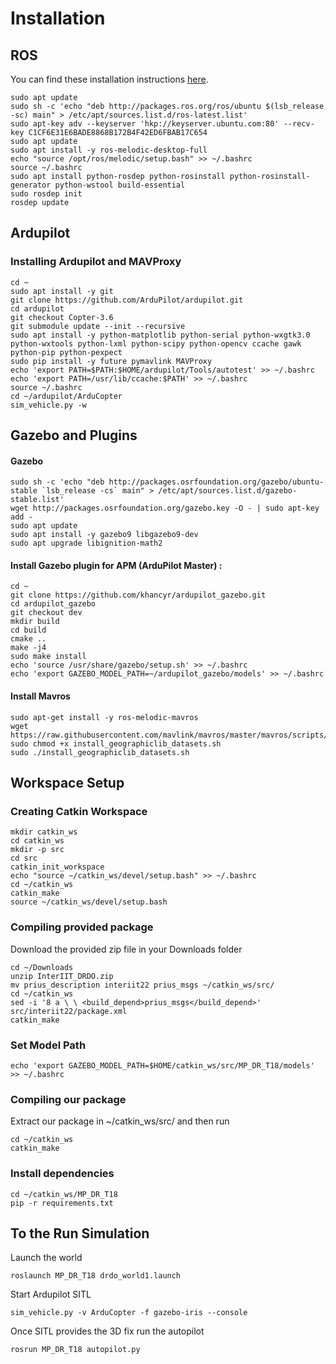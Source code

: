 
# Installation 
## ROS
You can find these installation instructions [here](http://wiki.ros.org/melodic/Installation/Ubuntu).

    sudo apt update
	sudo sh -c 'echo "deb http://packages.ros.org/ros/ubuntu $(lsb_release -sc) main" > /etc/apt/sources.list.d/ros-latest.list'
	sudo apt-key adv --keyserver 'hkp://keyserver.ubuntu.com:80' --recv-key C1CF6E31E6BADE8868B172B4F42ED6FBAB17C654
	sudo apt update
	sudo apt install -y ros-melodic-desktop-full
	echo "source /opt/ros/melodic/setup.bash" >> ~/.bashrc
	source ~/.bashrc
	sudo apt install python-rosdep python-rosinstall python-rosinstall-generator python-wstool build-essential
	sudo rosdep init
	rosdep update

## Ardupilot
### Installing Ardupilot and MAVProxy

    cd ~
    sudo apt install -y git
    git clone https://github.com/ArduPilot/ardupilot.git
    cd ardupilot
    git checkout Copter-3.6
    git submodule update --init --recursive
    sudo apt install -y python-matplotlib python-serial python-wxgtk3.0 python-wxtools python-lxml python-scipy python-opencv ccache gawk python-pip python-pexpect
    sudo pip install -y future pymavlink MAVProxy
    echo 'export PATH=$PATH:$HOME/ardupilot/Tools/autotest' >> ~/.bashrc
    echo 'export PATH=/usr/lib/ccache:$PATH' >> ~/.bashrc
    source ~/.bashrc
    cd ~/ardupilot/ArduCopter
    sim_vehicle.py -w

## Gazebo and Plugins
#### Gazebo

    sudo sh -c 'echo "deb http://packages.osrfoundation.org/gazebo/ubuntu-stable `lsb_release -cs` main" > /etc/apt/sources.list.d/gazebo-stable.list'
    wget http://packages.osrfoundation.org/gazebo.key -O - | sudo apt-key add -
    sudo apt update
    sudo apt install -y gazebo9 libgazebo9-dev
    sudo apt upgrade libignition-math2
    
#### Install Gazebo plugin for APM (ArduPilot Master) :

    cd ~
    git clone https://github.com/khancyr/ardupilot_gazebo.git
    cd ardupilot_gazebo
    git checkout dev
    mkdir build
    cd build
    cmake ..
    make -j4
    sudo make install
    echo 'source /usr/share/gazebo/setup.sh' >> ~/.bashrc
    echo 'export GAZEBO_MODEL_PATH=~/ardupilot_gazebo/models' >> ~/.bashrc

#### Install Mavros

    sudo apt-get install -y ros-melodic-mavros
    wget https://raw.githubusercontent.com/mavlink/mavros/master/mavros/scripts/install_geographiclib_datasets.sh
    sudo chmod +x install_geographiclib_datasets.sh
    sudo ./install_geographiclib_datasets.sh

## Workspace Setup
### Creating Catkin Workspace

    mkdir catkin_ws
    cd catkin_ws
    mkdir -p src
    cd src
    catkin_init_workspace
    echo "source ~/catkin_ws/devel/setup.bash" >> ~/.bashrc
    cd ~/catkin_ws
    catkin_make
    source ~/catkin_ws/devel/setup.bash

### Compiling provided package
Download the provided zip file in your Downloads folder
```
cd ~/Downloads
unzip InterIIT_DRDO.zip
mv prius_description interiit22 prius_msgs ~/catkin_ws/src/
cd ~/catkin_ws
sed -i '8 a \ \ <build_depend>prius_msgs</build_depend>' src/interiit22/package.xml 
catkin_make
``` 

### Set Model Path

    echo 'export GAZEBO_MODEL_PATH=$HOME/catkin_ws/src/MP_DR_T18/models' >> ~/.bashrc

### Compiling our package
Extract our package in ~/catkin_ws/src/ and then run

    cd ~/catkin_ws
    catkin_make

### Install dependencies

    cd ~/catkin_ws/MP_DR_T18
    pip -r requirements.txt

## To the Run Simulation
Launch the world

    roslaunch MP_DR_T18 drdo_world1.launch

Start Ardupilot SITL

    sim_vehicle.py -v ArduCopter -f gazebo-iris --console

Once SITL provides the 3D fix run the autopilot

    rosrun MP_DR_T18 autopilot.py
